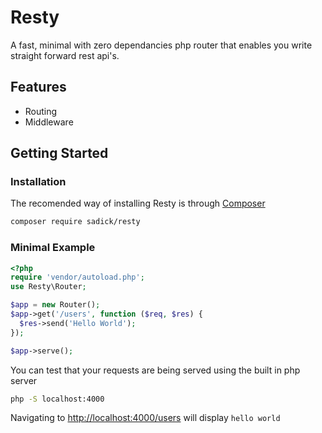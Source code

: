 # Resty

A fast, minimal with zero dependancies php router that enables you write straight forward rest api's.

## Features

* Routing
* Middleware

## Getting Started

### Installation

The recomended way of installing Resty is through [Composer](https://getcomposer.org/)

```bash
composer require sadick/resty
```

### Minimal Example

```php
<?php
require 'vendor/autoload.php';
use Resty\Router;

$app = new Router();
$app->get('/users', function ($req, $res) {
  $res->send('Hello World');
});

$app->serve();

```

You can test that your requests are being served using the built in php server

```bash
php -S localhost:4000
```

Navigating to [http://localhost:4000/users]() will display `hello world`